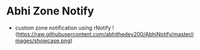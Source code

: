 # Abhi Zone Notify
 - custom zone notification using rNotify
 !(https://raw.githubusercontent.com/abhithedev200/AbhiNotify/master/images/showcase.png)
